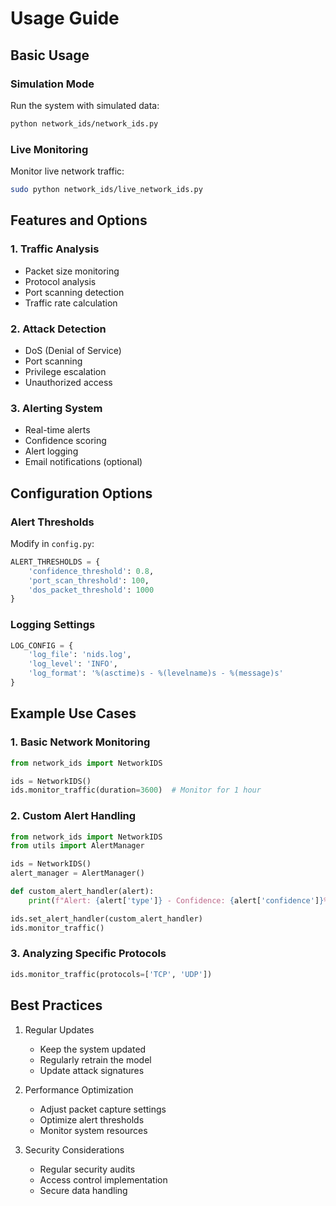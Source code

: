 # Usage Guide

## Basic Usage

### Simulation Mode

Run the system with simulated data:
```bash
python network_ids/network_ids.py
```

### Live Monitoring

Monitor live network traffic:
```bash
sudo python network_ids/live_network_ids.py
```

## Features and Options

### 1. Traffic Analysis
- Packet size monitoring
- Protocol analysis
- Port scanning detection
- Traffic rate calculation

### 2. Attack Detection
- DoS (Denial of Service)
- Port scanning
- Privilege escalation
- Unauthorized access

### 3. Alerting System
- Real-time alerts
- Confidence scoring
- Alert logging
- Email notifications (optional)

## Configuration Options

### Alert Thresholds

Modify in `config.py`:
```python
ALERT_THRESHOLDS = {
    'confidence_threshold': 0.8,
    'port_scan_threshold': 100,
    'dos_packet_threshold': 1000
}
```

### Logging Settings

```python
LOG_CONFIG = {
    'log_file': 'nids.log',
    'log_level': 'INFO',
    'log_format': '%(asctime)s - %(levelname)s - %(message)s'
}
```

## Example Use Cases

### 1. Basic Network Monitoring
```python
from network_ids import NetworkIDS

ids = NetworkIDS()
ids.monitor_traffic(duration=3600)  # Monitor for 1 hour
```

### 2. Custom Alert Handling
```python
from network_ids import NetworkIDS
from utils import AlertManager

ids = NetworkIDS()
alert_manager = AlertManager()

def custom_alert_handler(alert):
    print(f"Alert: {alert['type']} - Confidence: {alert['confidence']}%")

ids.set_alert_handler(custom_alert_handler)
ids.monitor_traffic()
```

### 3. Analyzing Specific Protocols
```python
ids.monitor_traffic(protocols=['TCP', 'UDP'])
```

## Best Practices

1. Regular Updates
   - Keep the system updated
   - Regularly retrain the model
   - Update attack signatures

2. Performance Optimization
   - Adjust packet capture settings
   - Optimize alert thresholds
   - Monitor system resources

3. Security Considerations
   - Regular security audits
   - Access control implementation
   - Secure data handling
